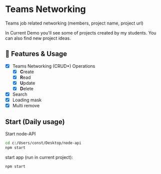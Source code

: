# Teams Networking

Teams job related networking (members, project name, project url)

In Current Demo you'll see some of projects created by my students. You can also find new project ideas.

## 💠 Features & Usage

- [x] Teams Networking (CRUD\*) Operations
  - [x] **C**reate
  - [x] **R**ead
  - [x] **U**pdate
  - [x] **D**elete
- [x] Search
- [x] Loading mask
- [x] Multi remove

## Start (Daily usage)

Start node-API

```sh
cd c:/Users/const/Desktop/node-api
npm start
```

start app (run in current project):

```sh
npm start
```
